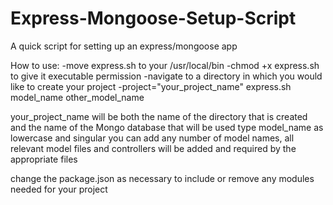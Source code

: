 # Express-Mongoose-Setup-Script
A quick script for setting up an express/mongoose app

How to use:
-move express.sh to your /usr/local/bin
-chmod +x express.sh to give it executable permission
-navigate to a directory in which you would like to create your project
-project="your_project_name" express.sh model_name other_model_name

your_project_name will be both the name of the directory that is created and the name of the Mongo database that will be used
type model_name as lowercase and singular
you can add any number of model names, all relevant model files and controllers will be added and required by the appropriate files

change the package.json as necessary to include or remove any modules needed for your project
